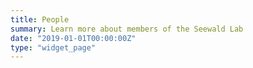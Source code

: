 ```yaml
---
title: People
summary: Learn more about members of the Seewald Lab
date: "2019-01-01T00:00:00Z"
type: "widget_page"
---
```

